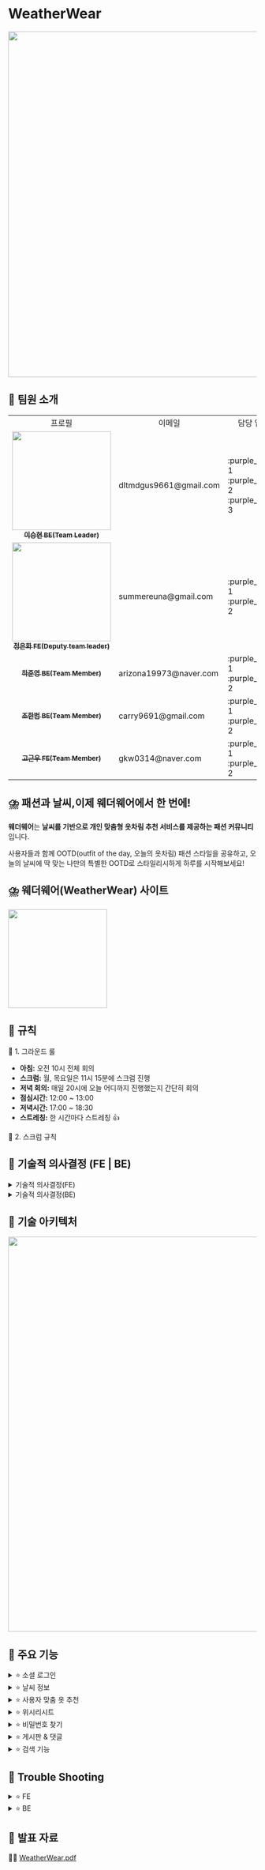 # WeatherWear
<img src="https://file.notion.so/f/f/83c75a39-3aba-4ba4-a792-7aefe4b07895/8d75ca45-6c1b-438b-aeb1-d7ee14b6a3a0/1.jpg?table=block&id=bf1f7ee6-9206-4982-b7bf-60211dc05a98&spaceId=83c75a39-3aba-4ba4-a792-7aefe4b07895&expirationTimestamp=1723881600000&signature=Ij18XWOmws8w_h_mYDgxVgdk-mViF7Kz7sjuMYWTXow&downloadName=1.jpg" width="700px;" alt=""/>


## 🌈 팀원 소개
<table>

  <tbody>
    	<tr>
		  <td align="center">프로필</td>
	          <td align="center">이메일</td>
		<td align="center">담당 업무</td>
		  <td align="center" colspan="2">개발 기간</td>
	 </tr>	 
    <tr>
      <td align="center">
	      <a href="https://github.com/seunghyeonlee9661" target="_blank">
	      <img src="" width="200px;" alt=""/>
	      <br />
	      <sub><b>이승현 BE(Team Leader)</b></sub>
	      </a>
	      <br />
       	      </td>
        <td align="left">
	   dltmdgus9661@gmail.com
     	    </td>
      <td align="left">
	    :purple_heart: 1 <br />
	    :purple_heart: 2 <br />
	    :purple_heart: 3 <br />
     	    </td>
      <td align="center" rowspan="10">
	    2024.07.19 ~ 2023.08.16 (약 4주)
      </td>
   <tr/>
   <tr>
      <td align="center">
	      <a href="https://github.com/summereuna" target="_blank">
	      <img src="" width="200px;" alt=""/>
	      <br />
	      <sub><b>정은화 FE(Deputy team leader)</b></sub>
	      </a>
	      <br />
       	      </td>
	   <td align="left">
	   summereuna@gmail.com
     	    </td>
      <td align="left">
	    :purple_heart: 1 <br />
	    :purple_heart: 2 <br />
     	    </td>
   <tr/>
   <tr>
      <td align="center">
	      <a href="https://github.com/HaJunyoung" target="_blank">
	      <img src="" alt=""/>
	      <br />
	      <sub><b>하준영 BE(Team Member)</b></sub>
	      </a>
	      <br />
       	      </td>
      <td align="left">
	   arizona19973@naver.com
     	    </td>
      <td align="left">
	    :purple_heart: 1 <br />
	    :purple_heart: 2 <br />
     	    </td>
   <tr/>
   <tr>
      <td align="center">
	      <a href="https://github.com/HanBeom98" target="_blank">
	      <img src="" alt=""/>
	      <br />
	      <sub><b>조한범 BE(Team Member)</b></sub>
	      </a>
	      <br />
       	      </td>
      <td align="left">
	   carry9691@gmail.com
     	    </td>
      <td align="left">
	    :purple_heart: 1 <br />
	    :purple_heart: 2 <br />
     	    </td>
   <tr/>
   <tr>
      <td align="center">
	      <a href="https://github.com/GoGeunWoo" target="_blank">
	      <img src="" alt=""/>
	      <br />
	      <sub><b>고근우 FE(Team Member)</b></sub>
	      </a>
	      <br />
       	      </td>
      <td align="left">
	   gkw0314@naver.com
     	    </td>
      <td align="left">
	    :purple_heart: 1 <br />
	    :purple_heart: 2 <br />
     	    </td>
   <tr/>
  </tbody>
</table>


## ⛈️ **패션과 날씨,이제** 웨더웨어**에서 한 번에!**

**웨더웨어**는 **날씨를 기반으로 개인 맞춤형 옷차림 추천 서비스를 제공하는 패션 커뮤니티**입니다.

사용자들과 함께 OOTD(outfit of the day, 오늘의 옷차림) 패션 스타일을 공유하고,
오늘의 날씨에 딱 맞는 나만의 특별한 OOTD로 스타일리시하게 하루를 시작해보세요!

## ⛈️ 웨더웨어(WeatherWear) 사이트
<a href="https://weatherwearclothing.com/" target="_blank"> <img src="https://file.notion.so/f/f/83c75a39-3aba-4ba4-a792-7aefe4b07895/f004baeb-f3cb-456a-b7e7-b17736573ab0/wwlogo.jpg?table=block&id=725a4242-7f98-40bc-8758-c8dc7873a92b&spaceId=83c75a39-3aba-4ba4-a792-7aefe4b07895&expirationTimestamp=1723881600000&signature=fzUQ9DqK6YAzz7TLl0GWz_HcRFDQkFQKDNBpOE1Ukl4&downloadName=wwlogo.jpg" align="center" width="200px;" alt=""/> </a>

## 💚 규칙
📢 1. 그라운드 룰
	<ul>
	  <li><strong>아침:</strong> 오전 10시 전체 회의</li>
	  <li><strong>스크럼:</strong> 월, 목요일은 11시 15분에 스크럼 진행</li>
	  <li><strong>저녁 회의:</strong> 매일 20시에 오늘 어디까지 진행했는지 간단히 회의</li>
	  <li><strong>점심시간:</strong> 12:00 ~ 13:00</li>
	  <li><strong>저녁시간:</strong> 17:00 ~ 18:30</li>
	  <li><strong>스트레칭:</strong> 한 시간마다 스트레칭 👍</li>
	</ul>
 
 📢 2. 스크럼 규칙

## 💚 기술적 의사결정 (FE | BE)
<details>
  <summary>기술적 의사결정(FE)</summary>
<ul>
  <li><strong>Vite</strong>
    <ul>
      <li>개발 효율성과 속도를 위해 Vite를 선택했습니다. 이는 CRA보다 빌드 속도와 서버 시작 시간이 훨씬 빠릅니다.</li>
    </ul>
  </li>
  <li><strong>TypeScript</strong>
    <ul>
      <li>협업의 필요성으로 인해 동적 타입을 제공하는 JavaScript 대신 정적 타입을 제공하는 TypeScript를 사용했습니다. TypeScript는 코드 오류를 빠르게 잡고 데이터 구조를 명확하게 정의할 수 있어, 가독성과 유지보수성을 높일 수 있습니다.</li>
    </ul>
  </li>
  <li><strong>TanStack Query</strong>
    <ul>
      <li>TanStack Query는 데이터 패칭, 캐싱, 서버 상태 관리를 효율적으로 관리할 수 있어 선택했습니다. 비동기 데이터 관리를 효과적으로 해결할 수 있었기 때문에, 전역 상태 관리를 위한 Redux나 Zustand 같은 라이브러리를 추가할 필요가 없었습니다. 또한, 전역적으로 관리해야 하는 모달 등은 추가 라이브러리 없이 React Portal과 커스텀 훅을 사용하여 처리했습니다.</li>
    </ul>
  </li>
  <li><strong>Axios</strong>
    <ul>
      <li>Fetch API보다 다양한 기능을 제공하고, 복잡한 HTTP 요청을 보다 쉽게 처리할 수 있어 Axios를 사용했습니다.</li>
    </ul>
  </li>
  <li><strong>Styled-components</strong>
    <ul>
      <li>스타일링은 유지보수성과 가독성 문제로 Tailwind CSS 대신 Styled-components를 선택했습니다. 이 라이브러리를 통해 컴포넌트 기반으로 CSS를 작성할 수 있으며, 고유한 클래스 이름 생성으로 CSS 충돌을 방지하고 재사용성을 높일 수 있습니다. 또한, theme 설정이 가능하다는 장점이 있습니다.</li>
    </ul>
  </li>
  <li><strong>React Router</strong>
    <ul>
      <li>React 환경에서 라우팅과 페이지 설계를 간편하게 처리할 수 있는 React Router를 사용했습니다. 이 라이브러리는 SPA(Single Page Application)에서 페이지 간 네비게이션을 쉽게 관리할 수 있으며, Layout, Outlet 등의 기능을 제공합니다.</li>
    </ul>
  </li>
  <li><strong>Vercel</strong>
    <ul>
      <li>배포는 빠르고 간편하며, 자동화된 CI/CD를 제공하는 Vercel을 사용하여 개발과 운영 효율성을 높였습니다.</li>
    </ul>
  </li>
  <li><strong>Yarn</strong>
    <ul>
      <li>패키지 관리는 npm 대신 속도와 안정성 측면에서 뛰어난 Yarn을 선택했습니다.</li>
    </ul>
  </li>
</ul>


</details>
<details>
  <summary>기술적 의사결정(BE)  </summary>
<ul>
  <li><strong>Redis</strong>
    <ul>
      <li>Redis는 캐시 역할을 하는 데이터베이스로 높은 성능과 빠른 읽기/쓰기를 지원합니다. 이를 활용하여 반복적인 데이터 조회를 빠르게 수행하여 성능 최적화에 기여합니다.</li>
    </ul>
  </li>
  <li><strong>Github Actions</strong>
    <ul>
      <li>Github Actions는 CI/CD 파이프라인을 자동화하는 도구입니다. 소프트웨어 개발에서 일관성을 유지하고, 코드 변경을 빠르게 검토할 수 있도록 자동 배포 작업을 수행합니다.</li>
    </ul>
  </li>
  <li><strong>Swagger</strong>
    <ul>
      <li>Swagger는 API의 문서화 및 설계를 지원하는 도구입니다. API 명세를 UI 형식으로 빠르게 작성하여 개발 과정에서 상호간의 명확한 이해를 돕습니다. 이를 통해 API 설계의 일관성을 보장하고 커뮤니케이션을 개선할 수 있습니다.</li>
    </ul>
  </li>
  <li><strong>JMeter</strong>
    <ul>
      <li>JMeter는 성능 테스트 및 부하 테스트를 수행하는 오픈소스 도구입니다. 대규모 사용자에 대한 테스트를 진행하고 트래픽을 시뮬레이션하는데 유용하며, 다양한 결과와 처리량, 응답 시간 등을 분석할 수 있습니다.</li>
    </ul>
  </li>
  <li><strong>Oauth</strong>
    <ul>
      <li>로그인 및 회원 가입의 경우, 카카오 계정의 자원을 사용할 수 있도록 Oauth를 활용했습니다. 이를 통해 제3자 애플리케이션에 접근하여 사용자 정보를 받아와 처리할 수 있습니다.</li>
    </ul>
  </li>
  <li><strong>Scrimage</strong>
    <ul>
      <li>크기가 크고 용량이 많은 이미지를 사용하는 앱의 특성을 유지하면서, 이미지를 효율적으로 저장하기 위해 WEBP로 이미지 변환을 수행했습니다.</li>
    </ul>
  </li>
  <li><strong>Amazon S3</strong>
    <ul>
      <li>트래픽 증가에 따른 장비 증설을 Amazon S3가 대행합니다. 또한, 파일에 대한 접근 권한을 지정하여 서비스를 호스팅 용도로 사용하는 것을 방지합니다.</li>
    </ul>
  </li>
  <li><strong>ELB / Auto Scaling</strong>
    <ul>
      <li>CPU, 메모리, 디스크, 네트워크 트래픽 등 시스템 자원을 모니터링하며 서버 사이즈를 자동으로 조절하는 서비스입니다. Cloud Computing의 장점인 ‘필요에 맞는 빠른 서비스 확장 및 축소’ 기능을 활용했습니다.</li>
    </ul>
  </li>
</ul>

</details>

## 💚 기술 아키텍처
<img src="https://file.notion.so/f/f/83c75a39-3aba-4ba4-a792-7aefe4b07895/b5b1d229-6c50-42bf-86cb-b8383c3ab6c0/image.png?table=block&id=ba04be01-f5a2-46f9-ad38-7f3c09b7f4d4&spaceId=83c75a39-3aba-4ba4-a792-7aefe4b07895&expirationTimestamp=1723874400000&signature=Upc2ig3DPDg5VIeCstwjaNZ2MynIhh6n0BZqRX4fJ8o&downloadName=image.png" width="800px;" alt=""/>


## 💚 주요 기능
<details>
  <summary>⭐ 소셜 로그인</summary>
	<div>
	👉 회원가입 시, 발생되는 불편함을 해소하기 위해 소셜 로그인 기능을 이용할 수 있습니다.
	</div>
	<img src="https://github.com/user-attachments/assets/89291d65-25a5-44a7-8a7f-6a9733a9148d" alt="소셜 로그인 GIF">
</details>

<details>
  <summary>⭐ 날씨 정보</summary>
	<div>    
	👉 사용자 위치 기반으로 날씨 정보를 얻을 수 있습니다. 카카오 맵을 통해 원하는 지역을 선택하거나 검색하면 그 지역의 날씨 정보도 얻을 수 있습니다. 
    	날씨 정보를 바탕으로 오늘의 날씨를 브리핑하고, 기온에 맞는 옷을 추천해주는 기능이 있습니다.
	</div>
	<img width="1421" alt="스크린샷 2024-08-14 오전 10 44 04" src="https://github.com/user-attachments/assets/de73ebae-f857-41e0-8f87-1dc9c5d7c20f">
</details>
    
<details>
  <summary>⭐ 사용자 맞춤 옷 추천</summary>
	<div>    
    	👉 외출하기 전, “오늘 같은 날씨에는 무슨 옷을 입을까”에 대한 고민을 해결하기 위해 오늘의 날씨 데이터, 내 옷장에 등록된 옷, 비슷한 날씨에 내가 입었던 옷차림, 다른 사용자의 옷차림 데이터를 기반으로 나만의 맞춤 옷차림을 추천합니다.
	</div>
	<img width="1421" alt="스크린샷 2024-08-14 오전 10 44 04" src="https://github.com/user-attachments/assets/f04d4ea1-91b4-4848-ba7e-dc0ba4196295">
</details>

<details>
  <summary>⭐ 위시리시트</summary>
	<div>    
    	👉 네이버 쇼핑 API를 기반으로 현재 날씨에 맞는 옷을 사용자에게 추천합니다. 마음에 드는 아이템은 하트를 눌러 위시리스트에 저장할 수 있습니다. 위시리스트는 사용자가 담은 아이템을 편리하게 쇼핑할 수 있도록 옷에 대한 정보와 구매 링크를 제공합니다.
	</div>
	<img width="1421" alt="스크린샷 2024-08-14 오전 10 44 04" src="https://github.com/user-attachments/assets/54f186fe-19d0-442a-b790-3b09a5f0a14a">
</details>

<details>
  <summary>⭐ 비밀번호 찾기</summary>
	<div>    
    	    👉 사용자가 비밀번호를 잊어버린 경우, 문자를 통해서 비밀번호를 찾을 수 있습니다.
	</div>
</details>    

<details>
  <summary>⭐ 게시판 & 댓글</summary>
	<div>    
    	👉 사용자는 OOTD(outfit of the day, 오늘의 옷 차림)를 등록하여 다른 사용자와 공유할 수 있습니다. 게시물에 대한 의견을 자유롭게 댓글로 작성할 수 있습니다.
	</div>
	<img width="1421" alt="스크린샷 2024-08-14 오전 10 44 04" src="https://github.com/user-attachments/assets/e4f838bc-d6b6-4755-a1ad-f9a9abff0df8">
	<img width="1421" alt="스크린샷 2024-08-14 오전 10 44 04" src="https://github.com/user-attachments/assets/f88f1c00-8783-4d79-9541-a1733533dee0">
</details>

<details>
  <summary>⭐ 검색 기능</summary>
	<div>    
    	    👉 사용자가 원하는 정보를 쉽게 찾고 검색 경험을 더욱 만족스럽게 느낄 수 있도록
    각 페이지에 맞는 키워드로 검색, 날씨 아이콘으로 검색, 옷 종류-컬러로 검색하는 기능을 제공합니다.
	</div>
	<img width="1421" alt="스크린샷 2024-08-14 오전 10 44 04" src="https://github.com/user-attachments/assets/3716661e-d560-4a82-88cd-2cd0f18c1756">
	<img width="1421" alt="스크린샷 2024-08-14 오전 10 44 04" src="https://github.com/user-attachments/assets/11f219e2-9eca-49f9-aeed-72a82e001104">
	<img width="1421" alt="스크린샷 2024-08-14 오전 10 44 04" src="https://github.com/user-attachments/assets/139cbd36-b5b5-484b-b40d-4b8ff52cb373">
</details>

## 💚 Trouble Shooting
<details>
  <summary>⭐ FE </summary>
	
</details>
<details>
  <summary>⭐ BE </summary>
	
- **로그인 이후에도 401 오류 발생**
    
    <aside>
    💡 `문제점` : 로그인을 한 이후에도 특정한 오류 상황을 만나면 401에러가 나타나는 현상을 발견함. 모든 에러가 `AuthenticationEntryPoint` 로 이어지게 되면서 올바른 오류를 확인하지 못하는 문제점이 발생
    
    `원인` : `GlobalExceptionHandler`를 설정하고 전역 예외 처리를 진행했지만 여기에 해당하지 않는 오류의 경우 `AuthenticationEntryPoint` 에서 로그가 나타나는 것을 확인함
    
    `해결방법` : `GlobalExceptionHandler` 에 예외로 설정하지 않은 오류 상황에 대해 오류 메시지를 반환하도록 처리하여 개발 과정에 오류를 빠르게 확인할 수 있도록 수정
    
    </aside>
    
- **이미지 이름의 보안 처리**
    
    <aside>
    💡 `문제점` : 게시물 ID만으로 비공개 게시물도 이미지에 접근할 수 있는 문제 발생
    
     유추 가능한 정보가 이미지와 같은 파일 정보에 포함될 경우, 비공개의 의미가 없어져 보안 취약점이 드러남
    
    `원인` : 이미지 url의 중복을 제거하기 위해서 게시물 ID를 사용했기 때문
    
    `해결방법` : 이미지 이름에 **UUID**를 적용해 난수화하고, 이미지 업로드 전에 동일한 이름의 이미지 ID를 확인해 중복이 이러나지 않도록 조치
    
    </aside>
    
- **네이버 API 고갈 현상**
    
    <aside>
    💡 `문제점` : 네이버 쇼핑 API의 일 사용량 25000회를 모두 사용해 이후 요청을 할 수 없는 문제가 발생함.
    
    `원인` : 네이버 쇼핑 API는 사용자 당 한 번 페이지를 호출할 때마다 5회씩(성별과 옷 타입 조합) 호출하며 페이지에 많이 접근할 경우 API가 빠르게 고갈되고 API 응답에 많은 시간이 걸림을 확인
    
    `해결방법` : 네이버 쇼핑 API의 쿼리는 일정한 조합의 형태이기 때문에 API 결과가 사용자별로 일정할 수 있다고 판단, 결과를 Redis에 저장하되 1시간 후 새롭게 갱신될 수 있도록 설정하여 호출 횟수를 줄이고 빠르게 결과를 반환할 수 있도록 개선함
    
    </aside>
    
- **CORS 관련 접근 문제**
    
    <aside>
    💡 `문제점` : 프론트에서 백엔드로 요청시 CORS 오류가 나타나는 문제
    
    `원인` : CORS는 오류의 원인은 HTTPS 환경에서 HTTP 요청을 보내려 했기 때문에 규약 위반으로 오류가 나타남. 확인 결과 HTTPS인 프론트의 환경에서 HTTP 요청을 보내는게 확인됨
    
    `해결방법` : 백엔드에서 HTTPS를 처리할 수 있도록 로드밸런서에 SSL 인증서를 설치하였고, Nginx를 통해 해당 응답을 EC2에서 받을 수 있도록 조치하여 프론트엔드에서 HTTPS 요청을 보내도 서버에 정상적으로 도착할 수 있도록 설정
    
    </aside>
    
- **form-data 처리**
    
    <aside>
    💡 `문제점` : 데이터 전송 시 Long 타입으로 입력 받으니 문제가 발생함을 확인
    
<img width="1421" alt="스크린샷 2024-08-14 오전 10 44 04" src="[https://github.com/user-attachments/assets/3716661e-d560-4a82-88cd-2cd0f18c1756](https://prod-files-secure.s3.us-west-2.amazonaws.com/83c75a39-3aba-4ba4-a792-7aefe4b07895/b921b122-388d-422e-8fb5-17891554b63a/image.png)">

<img width="1421" alt="스크린샷 2024-08-14 오전 10 44 04" src="https://prod-files-secure.s3.us-west-2.amazonaws.com/83c75a39-3aba-4ba4-a792-7aefe4b07895/e2f975a1-bbd9-4282-92b4-915b5f0cc735/image.png">

    `해결방법` : String으로 값을 전달받아 형변환을 통해 문제를 처리함
    </aside>
    
- **추천 아이템 소요시간 문제**
    
    <aside>
    💡 `문제점` : 추천 아이템을 데이터베이스에서 선정하면서 너무 많은 시간이 소요되는 것을 확인함
    
    `원인` : 아이템 선정의 과정에 중복 제거를 하면서 XOR 연산이 반복적으로 수행되고 전체 아이템 수가 증가하면서 연산 횟수가 급격히 많아짐
    
    `해결방법` : 아이템 선정 방식을 점수제로 변경함. 아이템의 좋아요, 댓글 수, 조회 수를 적절하게 조합해 점수를 만들고 상위 9개를 선정하는 방식을 채택하여 소요 시간을 단축함
    
    </aside>
    
- **net::ERR_CERT_COMMON_NAME_INVALID**
    
    <aside>
    💡 `문제점` : 프론트에서 모든 요청이 net::ERR_CERT_COMMON_NAME_INVALID로 나타나며 요청이 올바르게 서버로 전달되지 않는 문제 발생
    
    `원인` : 프로젝트의 도메인 설계 문제를 확인함. 하나의 도메인 주소에 프론트 엔드와 백엔드 모두 사용하면서 도메인을 로드밸런서와 연결하는데 사용함. 때문에 인증서 CN과 경로 설정 등 다양한 부분에 문제가 발생하여 오류를 반환되는 것이 확이됨. 로드밸런서가 적절하게 연결이 되지 않으며 DNS가 그대로 노출되어 사용되었으며 로드밸런서 내에서도 요청이 올바르게 EC2에 전달되지 않는 등의 문제도 확인함.
    
    `해결방법` : 도메인을 두 개 설정하고 하나의 도메인을 백엔드 API를 처리할 수 있도록 처음부터 하나씩 다시 설계함. 도메인을 로드밸런서의 입구로 사용하도록 만들어서 DNS가 노출되지 않도록 만들고 로드밸런서의 요청을 EC2에서 처리할 수 있도록 Nginx 설정을 추가함.
    
    </aside>
</details>

## 💚 발표 자료
📕📗 [WeatherWear.pdf](https://github.com/user-attachments/files/16633816/WeatherWear.4.pdf)
